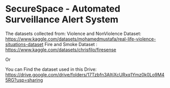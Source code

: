 # SecureSpace - Automated Surveillance Alert System 

The datasets collected from:
Violence and NonViolence Dataset: https://www.kaggle.com/datasets/mohamedmustafa/real-life-violence-situations-dataset
Fire and Smoke Dataset : https://www.kaggle.com/datasets/chrisfilo/firesense

Or 

You can Find the dataset used in this Drive:
https://drive.google.com/drive/folders/17Tzbfn3AItjXcURxq1Ymz0k0Lo9M45RG?usp=sharing


